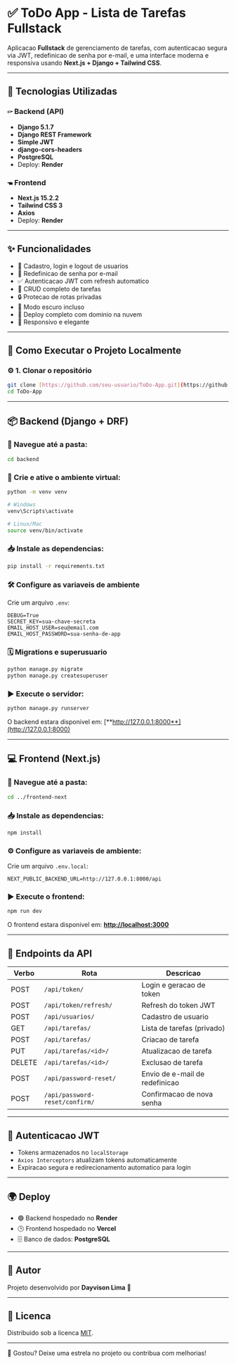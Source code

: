 # ✅ ToDo App - Lista de Tarefas Fullstack

Aplicacao **Fullstack** de gerenciamento de tarefas, com autenticacao segura via JWT, redefinicao de senha por e-mail, e uma interface moderna e responsiva usando **Next.js + Django + Tailwind CSS**.

---

## 🧰 Tecnologias Utilizadas

### 🖙 Backend (API)

- **Django 5.1.7**
- **Django REST Framework**
- **Simple JWT**
- **django-cors-headers**
- **PostgreSQL**
- Deploy: **Render**

### 🖜 Frontend

- **Next.js 15.2.2**
- **Tailwind CSS 3**
- **Axios**
- Deploy: **Render**

---

## ✨ Funcionalidades

- 🔐 Cadastro, login e logout de usuarios
- 📧 Redefinicao de senha por e-mail
- ✅ Autenticacao JWT com refresh automatico
- 📝 CRUD completo de tarefas
- 🔒 Protecao de rotas privadas
- 🌃 Modo escuro incluso
- 🚀 Deploy completo com dominio na nuvem
- 📱 Responsivo e elegante

---

## 🚀 Como Executar o Projeto Localmente

### ⚙️ 1. Clonar o repositório

```bash
git clone [https://github.com/seu-usuario/ToDo-App.git](https://github.com/dayvison-lima/ToDo-App)
cd ToDo-App
```

---

## 📦 Backend (Django + DRF)

### 📁 Navegue até a pasta:

```bash
cd backend
```

### 📌 Crie e ative o ambiente virtual:

```bash
python -m venv venv

# Windows
venv\Scripts\activate

# Linux/Mac
source venv/bin/activate
```

### 📥 Instale as dependencias:

```bash
pip install -r requirements.txt
```

### 🛠️ Configure as variaveis de ambiente

Crie um arquivo `.env`:

```env
DEBUG=True
SECRET_KEY=sua-chave-secreta
EMAIL_HOST_USER=seu@email.com
EMAIL_HOST_PASSWORD=sua-senha-de-app
```

### 🗓️ Migrations e superusuario

```bash
python manage.py migrate
python manage.py createsuperuser
```

### ▶️ Execute o servidor:

```bash
python manage.py runserver
```

O backend estara disponivel em: [**http://127.0.0.1:8000**](http://127.0.0.1:8000)

---

## 💻 Frontend (Next.js)

### 📁 Navegue até a pasta:

```bash
cd ../frontend-next
```

### 📥 Instale as dependencias:

```bash
npm install
```

### ⚙️ Configure as variaveis de ambiente:

Crie um arquivo `.env.local`:

```env
NEXT_PUBLIC_BACKEND_URL=http://127.0.0.1:8000/api
```

### ▶️ Execute o frontend:

```bash
npm run dev
```

O frontend estara disponivel em: [**http://localhost:3000**](http://localhost:3000)

---

## 🔐 Endpoints da API

| Verbo  | Rota                           | Descricao                      |
| ------ | ------------------------------ | ------------------------------ |
| POST   | `/api/token/`                  | Login e geracao de token       |
| POST   | `/api/token/refresh/`          | Refresh do token JWT           |
| POST   | `/api/usuarios/`               | Cadastro de usuario            |
| GET    | `/api/tarefas/`                | Lista de tarefas (privado)     |
| POST   | `/api/tarefas/`                | Criacao de tarefa              |
| PUT    | `/api/tarefas/<id>/`           | Atualizacao de tarefa          |
| DELETE | `/api/tarefas/<id>/`           | Exclusao de tarefa             |
| POST   | `/api/password-reset/`         | Envio de e-mail de redefinicao |
| POST   | `/api/password-reset/confirm/` | Confirmacao de nova senha      |

---

## 🔑 Autenticacao JWT

- Tokens armazenados no `localStorage`
- `Axios Interceptors` atualizam tokens automaticamente
- Expiracao segura e redirecionamento automatico para login

---

## 🌍 Deploy

- 🟢 Backend hospedado no **Render**
- 🕒 Frontend hospedado no **Vercel**
- 🗄️ Banco de dados: **PostgreSQL**

---

## 🧠 Autor

Projeto desenvolvido por **Dayvison Lima** 🚀

---

## 📜 Licenca

Distribuido sob a licenca [MIT](LICENSE).

---

🌟 Gostou? Deixe uma estrela no projeto ou contribua com melhorias!
